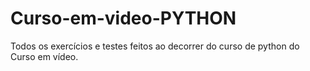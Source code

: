 # Curso-em-video-PYTHON
 Todos os exercícios e testes feitos ao decorrer do curso de python do Curso em vídeo.
